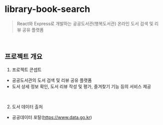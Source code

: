 # library-book-search
 > React와 Express로 개발하는 공공도서관(행복도서관) 온라인 도서 검색 및 리뷰 공유 플랫폼
</br>

## 프로젝트 개요

1. 프로젝트 콘셉트
- 공공도서관의 도서 검색 및 리뷰 공유 플랫폼
- 도서 상세 정보 확인, 도서 리뷰 작성 및 평가, 즐겨찾기 기능 등의 서비스 제공
</br>

2. 도서 데이터 출처
- 공공데이터 포탈(https://www.data.go.kr)
</br>
